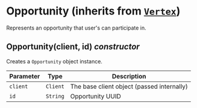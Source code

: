 # Opportunity (inherits from [`Vertex`](Vertex.md))

Represents an opportunity that user's can participate in.


## Opportunity(client, id) *constructor*

Creates a `Opportunity` object instance.

| Parameter | Type     | Description                                |
| --------- | -------- | ------------------------------------------ |
| `client`  | `Client` | The base client object (passed internally) |
| `id`      | `String` | Opportunity UUID                           |
